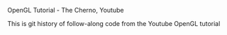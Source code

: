 OpenGL Tutorial - The Cherno, Youtube

This is git history of follow-along code from the Youtube OpenGL tutorial
